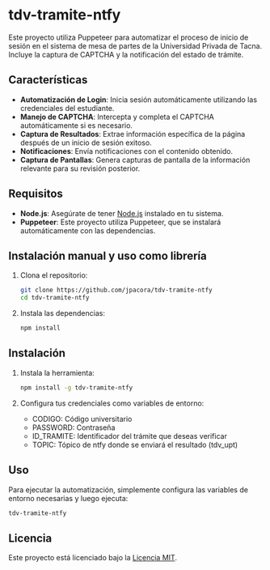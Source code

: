 # tdv-tramite-ntfy
 
Este proyecto utiliza Puppeteer para automatizar el proceso de inicio de sesión en el sistema de mesa de partes de la Universidad Privada de Tacna. Incluye la captura de CAPTCHA y la notificación del estado de trámite.


## Características

- **Automatización de Login**: Inicia sesión automáticamente utilizando las credenciales del estudiante.
- **Manejo de CAPTCHA**: Intercepta y completa el CAPTCHA automáticamente si es necesario.
- **Captura de Resultados**: Extrae información específica de la página después de un inicio de sesión exitoso.
- **Notificaciones**: Envía notificaciones con el contenido obtenido.
- **Captura de Pantallas**: Genera capturas de pantalla de la información relevante para su revisión posterior.

## Requisitos

- **Node.js**: Asegúrate de tener [Node.js](https://nodejs.org/) instalado en tu sistema.
- **Puppeteer**: Este proyecto utiliza Puppeteer, que se instalará automáticamente con las dependencias.

## Instalación manual y uso como librería

1. Clona el repositorio:

   ```bash
   git clone https://github.com/jpacora/tdv-tramite-ntfy
   cd tdv-tramite-ntfy
   ```

2. Instala las dependencias:

   ```bash
   npm install
   ```
## Instalación

1. Instala la herramienta:

   ```bash
   npm install -g tdv-tramite-ntfy
   ```

2. Configura tus credenciales como variables de entorno:
   - CODIGO: Código universitario
   - PASSWORD: Contraseña
   - ID_TRAMITE: Identificador del trámite que deseas verificar
   - TOPIC: Tópico de ntfy donde se enviará el resultado (tdv_upt)

## Uso

Para ejecutar la automatización, simplemente configura las variables de entorno necesarias y luego ejecuta:

```bash
tdv-tramite-ntfy
```


## Licencia

Este proyecto está licenciado bajo la [Licencia MIT](LICENSE).